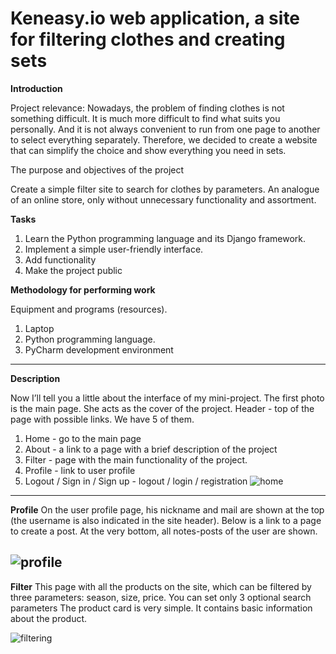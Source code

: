 # Keneasy.io web application, a site for filtering clothes and creating sets

**Introduction**

Project relevance:
Nowadays, the problem of finding clothes is not something difficult. It is much more difficult to find what suits you personally. And it is not always convenient to run from one page to another to select everything separately. Therefore, we decided to create a website that can simplify the choice and show everything you need in sets.


The purpose and objectives of the project

Create a simple filter site to search for clothes by parameters. An analogue of an online store, only without unnecessary functionality and assortment.

**Tasks**
1) Learn the Python programming language and its Django framework.
2) Implement a simple user-friendly interface.
3) Add functionality
4) Make the project public


**Methodology for performing work**

Equipment and programs (resources).
1. Laptop
2. Python programming language.
3. PyCharm development environment

-------------------------------------

**Description**

Now I’ll tell you a little about the interface of my mini-project.
The first photo is the main page. She acts as the cover of the project.
Header - top of the page with possible links. We have 5 of them.
1) Home - go to the main page
2) About - a link to a page with a brief description of the project
3) Filter - page with the main functionality of the project.
4) Profile - link to user profile
5) Logout / Sign in / Sign up - logout / login / registration
![home](https://user-images.githubusercontent.com/66637696/153063419-dcbe464d-960a-422d-a7df-16fa38868b79.png)

------------------------------
**Profile**
  On the user profile page, his nickname and mail are shown at the top (the username is also indicated in the site header). Below is a link to a page to create a post. At the very bottom, all notes-posts of the user are shown.

![profile](https://user-images.githubusercontent.com/66637696/153063501-6188378e-fcee-492b-8505-1041a370d734.png)
--------------------------------------
**Filter**
This page with all the products on the site, which can be filtered by three parameters: season, size, price. You can set only 3 optional search parameters
The product card is very simple. It contains basic information about the product.

![filtering](https://user-images.githubusercontent.com/66637696/153063593-d9618d29-c29a-4bc5-8d45-e83f1b5a98ec.png)

